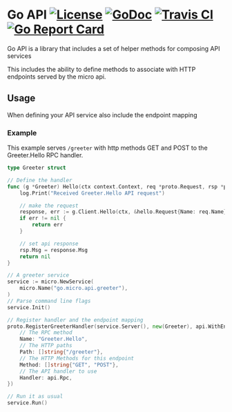 # Go API [![License](https://img.shields.io/:license-apache-blue.svg)](https://opensource.org/licenses/Apache-2.0) [![GoDoc](https://godoc.org/github.com/micro/go-api?status.svg)](https://godoc.org/github.com/micro/go-api) [![Travis CI](https://api.travis-ci.org/micro/go-api.svg?branch=master)](https://travis-ci.org/micro/go-api) [![Go Report Card](https://goreportcard.com/badge/micro/go-api)](https://goreportcard.com/report/github.com/micro/go-api)


Go API is a library that includes a set of helper methods for composing API services

This includes the ability to define methods to associate with HTTP endpoints served by the micro api.

## Usage

When defining your API service also include the endpoint mapping

### Example

This example serves `/greeter` with http methods GET and POST to the Greeter.Hello RPC handler.

```go
type Greeter struct 

// Define the handler
func (g *Greeter) Hello(ctx context.Context, req *proto.Request, rsp *proto.Response) error {
	log.Print("Received Greeter.Hello API request")

	// make the request
	response, err := g.Client.Hello(ctx, &hello.Request{Name: req.Name})
	if err != nil {
		return err
	}

	// set api response
	rsp.Msg = response.Msg
	return nil
}

// A greeter service
service := micro.NewService(
	micro.Name("go.micro.api.greeter"),
)
// Parse command line flags
service.Init()

// Register handler and the endpoint mapping
proto.RegisterGreeterHandler(service.Server(), new(Greeter), api.WithEndpoint(&api.Endpoint{
	// The RPC method
	Name: "Greeter.Hello",
	// The HTTP paths
	Path: []string{"/greeter"},
	// The HTTP Methods for this endpoint
	Method: []string{"GET", "POST"},
	// The API handler to use
	Handler: api.Rpc,
})

// Run it as usual
service.Run()
```

